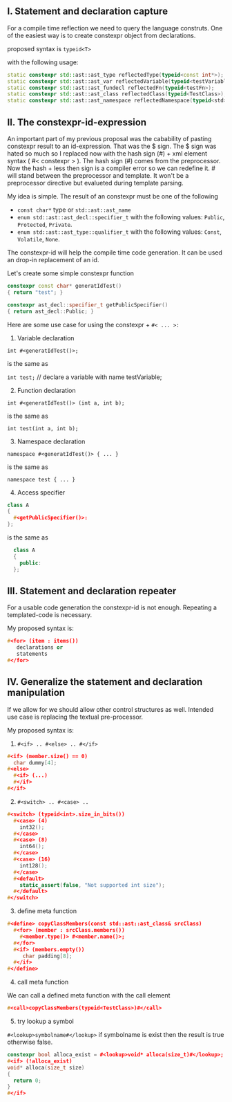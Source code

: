 ## I. Statement and declaration capture

For a compile time reflection we need to query the language construts. One of the easiest way is to create constexpr object from declarations.

proposed syntax is `typeid<T>`

with the following usage:

```C++
static constexpr std::ast::ast_type reflectedType(typeid<const int*>);
static constexpr std::ast::ast_var reflectedVariable(typeid<testVariable>);
static constexpr std::ast::ast_fundecl reflectedFn(typeid<testFn>);
static constexpr std::ast::ast_class reflectedClass(typeid<TestClass>);
static constexpr std::ast::ast_namespace reflectedNamespace(typeid<std>);
```


## II. The constexpr-id-expression

  An important part of my previous proposal was the cabability of pasting constexpr result to an id-expression. That was the $ sign. The $ sign was hated so much so I replaced now with the hash sign (#) + xml element syntax ( #< constexpr > ). The hash sign (#) comes from the preprocessor. Now the hash + less then sign is a compiler error so we can redefine it. #<element> will stand between the preprocessor and template. It won't be a preprocessor directive but evalueted during template parsing.

  My idea is simple. The result of an constexpr must be one of the following

  - `const char*` type or `std::ast::ast_name`
  - `enum std::ast::ast_decl::specifier_t` with the following values: `Public`, `Protected`, `Private`.
  - `enum std::ast::ast_type::qualifier_t` with the following values: `Const`, `Volatile`, `None`.

The constexpr-id will help the compile time code generation. It can be used an drop-in replacement of an id.

Let's create some simple constexpr function

```C++
constexpr const char* generatIdTest()
{ return "test"; }

constexpr ast_decl::specifier_t getPublicSpecifier()
{ return ast_decl::Public; }
```

Here are some use case for using the constexpr + `#< ... >:`

1. Variable declaration
  
  `int #<generatIdTest()>;`
  
  is the same as
  
  `int test;` // declare a variable with name testVariable;
  
2. Function declaration
  
  `int #<generatIdTest()> (int a, int b);`
  
  is the same as
  
  `int test(int a, int b);`
  
3. Namespace declaration
  
  `namespace #<generatIdTest()> { ... }`
  
  is the same as
  
  `namespace test { ... }`
  
4. Access specifier

  ```C++
  class A
  {
    #<getPublicSpecifier()>:
  };
  ```
  
  is the same as

```C++
  class A
  {
    public:
  };
  ```


## III. Statement and declaration repeater

For a usable code generation the constexpr-id is not enough. Repeating a templated-code is necessary.

My proposed syntax is:
  ```C++
  #<for> (item : items())
     declarations or
     statements
  #</for>
  ```

## IV. Generalize the statement and declaration manipulation

If we allow for we should allow other control structures as well. Intended use case is replacing the textual pre-processor.

My proposed syntax is:

1. `#<if> .. #<else> .. #</if>`
  ```C++
  #<if> (member.size() == 0)
    char dummy[4];
  #<else>
    #<if> (...)
    #</if>
  #</if>
  ```

2. `#<switch> .. #<case> ..`
  ```C++
  #<switch> (typeid<int>.size_in_bits())
    #<case> (4)
      int32();
    #</case>
    #<case> (8)
      int64();
    #</case>
    #<case> (16)
      int128();
    #</case>
    #<default>
      static_assert(false, "Not supported int size");
    #</default>
  #</switch>
  ```

3. define meta function
  ```C++
  #<define> copyClassMembers(const std::ast::ast_class& srcClass)
    #<for> (member : srcClass.members())
      #<member.type()> #<member.name()>;
    #</for>
    #<if> (members.empty())
       char padding[8];
    #</if>
  #</define>
  ```

4. call meta function

  We can call a defined meta function with the call element
  ```C++
  #<call>copyClassMembers(typeid<TestClass>)#</call>
  ```

5. try lookup a symbol

  `#<lookup>symbolname#</lookup>`
  if symbolname is exist then the result is true otherwise false.

  ```C++
  constexpr bool alloca_exist = #<lookup>void* alloca(size_t)#</lookup>;
  #<if> (!alloca_exist)
  void* alloca(size_t size)
  {
    return 0;
  }
  #</if>
  ```
